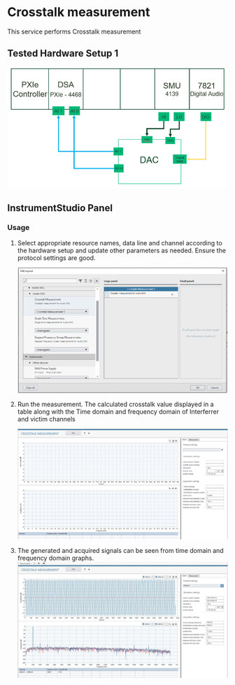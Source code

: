 # Crosstalk measurement
This service performs Crosstalk measurement
## Tested Hardware Setup 1

  ![alt text](meas-images/audio-dac-setup.PNG)


## InstrumentStudio Panel

### Usage

1. Select appropriate resource names, data line and channel according to the hardware setup and update other parameters as needed. Ensure the protocol settings are good. 

   ![alt text](meas-images/crosstalk-measurement-launch.PNG)

2. Run the measurement. The calculated crosstalk value displayed in a table along with the Time domain and frequency domain of Interferrer and victim channels

   ![alt text](meas-images/crosstalk-meas-launch.PNG)
3. The generated and acquired signals can be seen from time domain and frequency domain graphs.
   ![alt text](meas-images/crosstalk.JPG)
